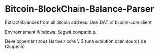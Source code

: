 # Bitcoin-BlockChain-Balance-Parser
Extract Balances from all bitcoin address. Use .DAT of bitcoin-core client

Environnement Windows. 
Segwit compatible.

Developpement sous Harbour core V 3 (une evolution open source de Clipper 5) 

